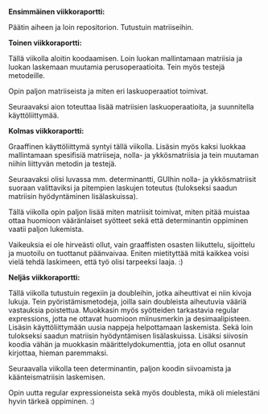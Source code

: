 **Ensimmäinen viikkoraportti:**

Päätin aiheen ja loin repositorion. Tutustuin matriiseihin.

**Toinen viikkoraportti:**

Tällä viikolla aloitin koodaamisen. Loin luokan mallintamaan matriisia ja luokan laskemaan muutamia perusoperaatioita. Tein myös testejä metodeille.

Opin paljon matriiseista ja miten eri laskuoperaatiot toimivat. 

Seuraavaksi aion toteuttaa lisää matriisien laskuoperaatioita, ja suunnitella käyttöliittymää.

**Kolmas viikkoraportti:**

Graaffinen käyttöliittymä syntyi tällä viikolla. Lisäsin myös kaksi luokkaa mallintamaan spesifisiä matriiseja, nolla- ja ykkösmatriisia ja tein muutaman niihin liittyvän metodin ja testejä.  

Seuraavaksi olisi luvassa mm. determinantti, GUIhin nolla- ja ykkösmatriisit suoraan valittaviksi ja pitempien laskujen toteutus (tulokseksi saadun matriisin hyödyntäminen lisälaskuissa).

Tällä viikolla opin paljon lisää miten matriisit toimivat, miten pitää muistaa ottaa huomioon vääränlaiset syötteet sekä että determinantin oppiminen vaatii paljon lukemista.

Vaikeuksia ei ole hirveästi ollut, vain graaffisten osasten liikuttelu, sijoittelu ja muotoilu on tuottanut päänvaivaa. Eniten mietityttää mitä kaikkea voisi vielä tehdä laskimeen, että työ olisi tarpeeksi laaja. :)

**Neljäs viikkoraportti:**

Tällä viikolla tutustuin regexiin ja doubleihin, jotka aiheuttivat ei niin kivoja lukuja. Tein pyöristämismetodeja, joilla sain doubleista aiheutuvia vääriä vastauksia poistettua. Muokkasin myös syötteiden tarkastavia regular expressions, jotta ne ottavat huomioon miinusmerkin ja desimaalipisteen. Lisäsin käyttöliittymään uusia nappeja helpottamaan laskemista. Sekä loin tulokseksi saadun matriisin hyödyntämisen lisälaskuissa. Lisäksi siivosin koodia vähän ja muokkasin määrittelydokumenttia, jota en ollut osannut kirjottaa, hieman paremmaksi. 

Seuraavalla viikolla teen determinantin, paljon koodin siivoamista ja käänteismatriisin laskemisen.

Opin uutta regular expressioneista sekä myös doublesta, mikä oli mielestäni hyvin tärkeä oppiminen. :)
